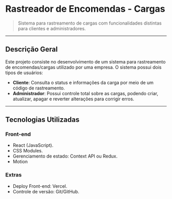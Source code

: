 # **Rastreador de Encomendas - Cargas**
> Sistema para rastreamento de cargas com funcionalidades distintas para clientes e administradores.

---

## **Descrição Geral**
Este projeto consiste no desenvolvimento de um sistema para rastreamento de encomendas/cargas utilizado por uma empresa. O sistema possui dois tipos de usuários:  
- **Cliente**: Consulta o status e informações da carga por meio de um código de rastreamento.  
- **Administrador**: Possui controle total sobre as cargas, podendo criar, atualizar, apagar e reverter alterações para corrigir erros.

---

## **Tecnologias Utilizadas**
### **Front-end**  
- React (JavaScript).  
- CSS Modules.  
- Gerenciamento de estado: Context API ou Redux.
- Motion

### **Extras**  
- Deploy Front-end: Vercel.    
- Controle de versão: Git/GitHub.

